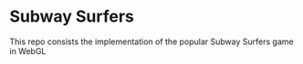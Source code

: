  # Subway Surfers
 
 This repo consists the implementation of the popular Subway Surfers game in WebGL
